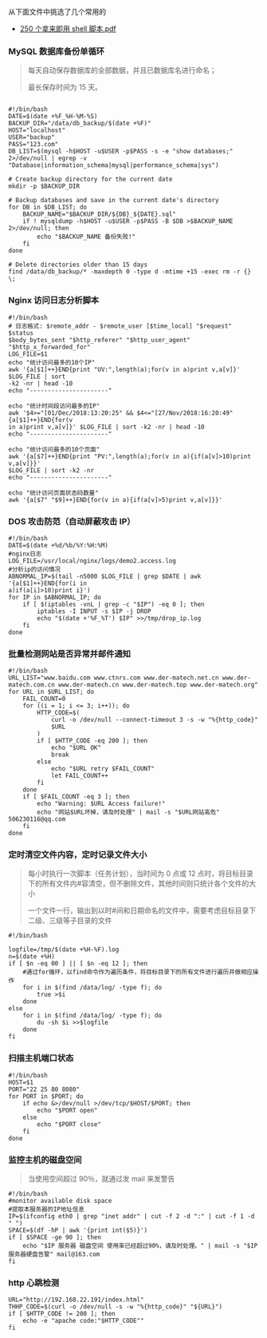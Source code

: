 从下面文件中挑选了几个常用的

- [250 个拿来即用 shell 脚本.pdf](https://gitee.com/pic_bed_of_shiva/static-resources/raw/6e5fad6bfaca8b9f4190e1376f7e70f763389d8f/showns/file/【强推】250个拿来即用shell脚本.pdf)

### MySQL 数据库备份单循环

> 每天自动保存数据库的全部数据，并且已数据库名进行命名；
>
> 最长保存时间为 15 天。

```shell

#!/bin/bash
DATE=$(date +%F_%H-%M-%S)
BACKUP_DIR="/data/db_backup/$(date +%F)"
HOST="localhost"
USER="backup"
PASS="123.com"
DB_LIST=$(mysql -h$HOST -u$USER -p$PASS -s -e "show databases;" 2>/dev/null | egrep -v "Database|information_schema|mysql|performance_schema|sys")

# Create backup directory for the current date
mkdir -p $BACKUP_DIR

# Backup databases and save in the current date's directory
for DB in $DB_LIST; do
    BACKUP_NAME="$BACKUP_DIR/${DB}_${DATE}.sql"
    if ! mysqldump -h$HOST -u$USER -p$PASS -B $DB >$BACKUP_NAME 2>/dev/null; then
        echo "$BACKUP_NAME 备份失败!"
    fi
done

# Delete directories older than 15 days
find /data/db_backup/* -maxdepth 0 -type d -mtime +15 -exec rm -r {} \;
```

### Nginx 访问日志分析脚本

```shell
#!/bin/bash
# 日志格式: $remote_addr - $remote_user [$time_local] "$request" $status
$body_bytes_sent "$http_referer" "$http_user_agent" "$http_x_forwarded_for"
LOG_FILE=$1
echo "统计访问最多的10个IP"
awk '{a[$1]++}END{print "UV:",length(a);for(v in a)print v,a[v]}' $LOG_FILE | sort
-k2 -nr | head -10
echo "----------------------"

echo "统计时间段访问最多的IP"
awk '$4>="[01/Dec/2018:13:20:25" && $4<="[27/Nov/2018:16:20:49"{a[$1]++}END{for(v
in a)print v,a[v]}' $LOG_FILE | sort -k2 -nr | head -10
echo "----------------------"

echo "统计访问最多的10个页面"
awk '{a[$7]++}END{print "PV:",length(a);for(v in a){if(a[v]>10)print v,a[v]}}'
$LOG_FILE | sort -k2 -nr
echo "----------------------"

echo "统计访问页面状态码数量"
awk '{a[$7" "$9]++}END{for(v in a){if(a[v]>5)print v,a[v]}}'
```

### DOS 攻击防范（自动屏蔽攻击 IP）

```shell
#!/bin/bash
DATE=$(date +%d/%b/%Y:%H:%M)
#nginx日志
LOG_FILE=/usr/local/nginx/logs/demo2.access.log
#分析ip的访问情况
ABNORMAL_IP=$(tail -n5000 $LOG_FILE | grep $DATE | awk '{a[$1]++}END{for(i in
a)if(a[i]>10)print i}')
for IP in $ABNORMAL_IP; do
	if [ $(iptables -vnL | grep -c "$IP") -eq 0 ]; then
		iptables -I INPUT -s $IP -j DROP
		echo "$(date +'%F_%T') $IP" >>/tmp/drop_ip.log
	fi
done
```

### 批量检测网站是否异常并邮件通知

```shell
#!/bin/bash
URL_LIST="www.baidu.com www.ctnrs.com www.der-matech.net.cn www.der-matech.com.cn www.der-matech.cn www.der-matech.top www.der-matech.org"
for URL in $URL_LIST; do
	FAIL_COUNT=0
	for ((i = 1; i <= 3; i++)); do
		HTTP_CODE=$(
			curl -o /dev/null --connect-timeout 3 -s -w "%{http_code}"
			$URL
		)
		if [ $HTTP_CODE -eq 200 ]; then
			echo "$URL OK"
			break
		else
			echo "$URL retry $FAIL_COUNT"
			let FAIL_COUNT++
		fi
	done
	if [ $FAIL_COUNT -eq 3 ]; then
		echo "Warning: $URL Access failure!"
		echo "网站$URL坏掉，请及时处理" | mail -s "$URL网站高危" 506230116@qq.com
	fi
done

```

### 定时清空文件内容，定时记录文件大小

> 每小时执行一次脚本（任务计划），当时间为 0 点或 12 点时，将目标目录下的所有文件内#容清空，但不删除文件，其他时间则只统计各个文件的大小
>
> 一个文件一行，输出到以时#间和日期命名的文件中，需要考虑目标目录下二级、三级等子目录的文件

```shell
#!/bin/bash

logfile=/tmp/$(date +%H-%F).log
n=$(date +%H)
if [ $n -eq 00 ] || [ $n -eq 12 ]; then
	#通过for循环，以find命令作为遍历条件，将目标目录下的所有文件进行遍历并做相应操作
	for i in $(find /data/log/ -type f); do
		true >$i
	done
else
	for i in $(find /data/log/ -type f); do
		du -sh $i >>$logfile
	done
fi

```

### 扫描主机端口状态

```shell
#!/bin/bash
HOST=$1
PORT="22 25 80 8080"
for PORT in $PORT; do
	if echo &>/dev/null >/dev/tcp/$HOST/$PORT; then
		echo "$PORT open"
	else
		echo "$PORT close"
	fi
done

```

### 监控主机的磁盘空间

> 当使用空间超过 90％，就通过发 mail 来发警告

```shell
#!/bin/bash
#monitor available disk space
#提取本服务器的IP地址信息
IP=$(ifconfig eth0 | grep "inet addr" | cut -f 2 -d ":" | cut -f 1 -d " ")
SPACE=$(df -hP | awk '{print int($5)}')
if [ $SPACE -ge 90 ]; then
	echo "$IP 服务器 磁盘空间 使用率已经超过90%，请及时处理。" | mail -s "$IP 服务器硬盘告警" mail@163.com
fi
```

### http 心跳检测

```shell
URL="http://192.168.22.191/index.html"
THHP_CODE=$(curl -o /dev/null -s -w "%{http_code}" "${URL}")
if [ $HTTP_CODE != 200 ]; then
	echo -e "apache code:"$HTTP_CODE""
fi
```
